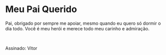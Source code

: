<!DOCTYPE html>
<html lang="pt-br">
  <head>
    <meta charset="UTF-8" />
    <meta name="viewport" content="width=device-width, initial-scale=1.0" />
    <title>Papai</title>
    <link rel="stylesheet" href="css/estilo.css">
  </head>
  <body>
    <h1>Meu Pai Querido</h1>
    <p>Pai, obrigado por sempre me apoiar, mesmo quando eu quero só dormir o dia todo. Você é meu herói e merece todo meu carinho e admiração. </p>
    <br>
    <p>Assinado: Vitor</p>
  </body>
</html>
